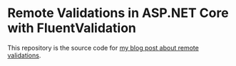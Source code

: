 # Remote Validations in ASP.NET Core with FluentValidation
This repository is the source code for [my blog post about remote validations](https://iamdlm.github.io/blog/remote-validations-in-aspnet-core/).
